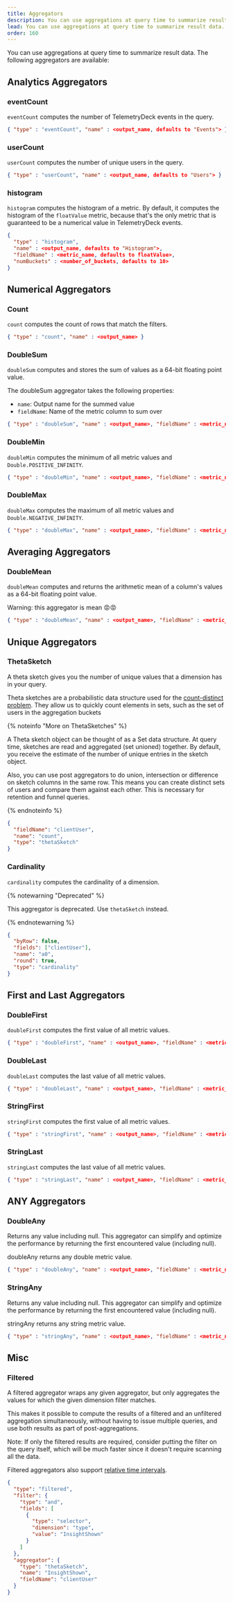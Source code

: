 ```yaml
---
title: Aggregators
description: You can use aggregations at query time to summarize result data in the TelemetryDeck Query Language.
lead: You can use aggregations at query time to summarize result data.
order: 160
---
```


You can use aggregations at query time to summarize result data. The following aggregators are available:

## Analytics Aggregators

### eventCount

`eventCount` computes the number of TelemetryDeck events in the query.

```json
{ "type" : "eventCount", "name" : <output_name, defaults to "Events"> }
```

### userCount

`userCount` computes the number of unique users in the query.

```json
{ "type" : "userCount", "name" : <output_name, defaults to "Users"> }
```

### histogram

`histogram` computes the histogram of a metric. By default, it computes the histogram of the `floatValue` metric, because that's the only metric that is guaranteed to be a numerical value in TelemetryDeck events.

```json
{
  "type" : "histogram",
  "name" : <output_name, defaults to "Histogram">,
  "fieldName" : <metric_name, defaults to floatValue>,
  "numBuckets" : <number_of_buckets, defaults to 10>
}
```

## Numerical Aggregators

### Count

`count` computes the count of rows that match the filters.

```json
{ "type" : "count", "name" : <output_name> }
```

### DoubleSum

`doubleSum` computes and stores the sum of values as a 64-bit floating point value.

The doubleSum aggregator takes the following properties:

- `name`: Output name for the summed value
- `fieldName`: Name of the metric column to sum over

```json
{ "type" : "doubleSum", "name" : <output_name>, "fieldName" : <metric_name> }
```

### DoubleMin

`doubleMin` computes the minimum of all metric values and `Double.POSITIVE_INFINITY`.

```json
{ "type" : "doubleMin", "name" : <output_name>, "fieldName" : <metric_name> }
```

### DoubleMax

`doubleMax` computes the maximum of all metric values and `Double.NEGATIVE_INFINITY`.

```json
{ "type" : "doubleMax", "name" : <output_name>, "fieldName" : <metric_name> }
```

## Averaging Aggregators

### DoubleMean

`doubleMean` computes and returns the arithmetic mean of a column's values as a 64-bit floating point value.

Warning: this aggregator is mean 😡😡

```json
{ "type" : "doubleMean", "name" : <output_name>, "fieldName" : <metric_name> }
```

## Unique Aggregators

### ThetaSketch

A theta sketch gives you the number of unique values that a dimension has in your query.

Theta sketches are a probabilistic data structure used for the [count-distinct problem](https://en.wikipedia.org/wiki/Count-distinct_problem). They allow us to quickly count elements in sets, such as the set of users in the aggregation buckets

{% noteinfo "More on ThetaSketches" %}

A Theta sketch object can be thought of as a Set data structure. At query time, sketches are read and aggregated (set unioned) together. By default, you receive the estimate of the number of unique entries in the sketch object.

Also, you can use post aggregators to do union, intersection or difference on sketch columns in the same row. This means you can create distinct sets of users and compare them against each other. This is necessary for retention and funnel queries.

{% endnoteinfo %}

```json
{
  "fieldName": "clientUser",
  "name": "count",
  "type": "thetaSketch"
}
```

### Cardinality

`cardinality` computes the cardinality of a dimension.

{% notewarning "Deprecated" %}

This aggregator is deprecated. Use `thetaSketch` instead.

{% endnotewarning %}

```json
{
  "byRow": false,
  "fields": ["clientUser"],
  "name": "a0",
  "round": true,
  "type": "cardinality"
}
```

## First and Last Aggregators

### DoubleFirst

`doubleFirst` computes the first value of all metric values.

```json
{ "type" : "doubleFirst", "name" : <output_name>, "fieldName" : <metric_name> }
```

### DoubleLast

`doubleLast` computes the last value of all metric values.

```json
{ "type" : "doubleLast", "name" : <output_name>, "fieldName" : <metric_name> }
```

### StringFirst

`stringFirst` computes the first value of all metric values.

```json
{ "type" : "stringFirst", "name" : <output_name>, "fieldName" : <metric_name> }
```

### StringLast

`stringLast` computes the last value of all metric values.

```json
{ "type" : "stringLast", "name" : <output_name>, "fieldName" : <metric_name> }
```

## ANY Aggregators

### DoubleAny

Returns any value including null. This aggregator can simplify and optimize the performance by returning the first encountered value (including null).

doubleAny returns any double metric value.

```json
{ "type" : "doubleAny", "name" : <output_name>, "fieldName" : <metric_name> }
```

### StringAny

Returns any value including null. This aggregator can simplify and optimize the performance by returning the first encountered value (including null).

stringAny returns any string metric value.

```json
{ "type" : "stringAny", "name" : <output_name>, "fieldName" : <metric_name> }
```

## Misc

### Filtered

A filtered aggregator wraps any given aggregator, but only aggregates the values for which the given dimension filter matches.

This makes it possible to compute the results of a filtered and an unfiltered aggregation simultaneously, without having to issue multiple queries, and use both results as part of post-aggregations.

Note: If only the filtered results are required, consider putting the filter on the query itself, which will be much faster since it doesn't require scanning all the data.

Filtered aggregators also support [relative time intervals](/docs/tql/time-intervals/).

```json
{
  "type": "filtered",
  "filter": {
    "type": "and",
    "fields": [
      {
        "type": "selector",
        "dimension": "type",
        "value": "InsightShown"
      }
    ]
  },
  "aggregator": {
    "type": "thetaSketch",
    "name": "InsightShown",
    "fieldName": "clientUser"
  }
}
```
